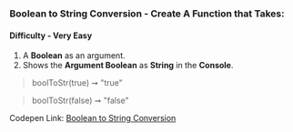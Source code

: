 ### Boolean to String Conversion - Create A Function that Takes:

#### Difficulty - Very Easy

1. A **Boolean** as an argument.
1. Shows the **Argument Boolean** as **String** in the **Console**.

> boolToStr(true) ➞ "true" 

> boolToStr(false) ➞ "false"

Codepen Link: [Boolean to String Conversion](https://codepen.io/javascriptstudent/pen/xxEeozJ)